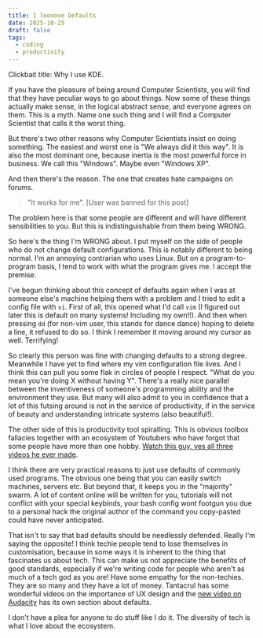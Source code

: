 ```yaml
---
title: I loooove Defaults
date: 2025-10-25
draft: false
tags:
  - coding
  - productivity
---
```

Clickbait title: Why I use KDE.

If you have the pleasure of being around Computer Scientists, you will find that they have peculiar ways to go about things. Now some of these things actually make sense, in the logical abstract sense, and everyone agrees on them. This is a myth. Name one such thing and I will find a Computer Scientist that calls it the worst thing.

But there's two other reasons why Computer Scientists insist on doing something. The easiest and worst one is "We always did it this way". It is also the most dominant one, because inertia is the most powerful force in business. We call this "Windows". Maybe even "Windows XP".

And then there's the reason. The one that creates hate campaigns on forums.

> "It works for me".
> \[User was banned for this post]

The problem here is that some people are different and will have different sensibilities to you. But this is indistinguishable from them being WRONG.

So here's the thing I'm WRONG about. I put myself on the side of people who do not change default configurations. This is notably different to being normal. I'm an annoying contrarian who uses Linux. But on a program-to-program basis, I tend to work with what the program gives me. I accept the premise.

I've begun thinking about this concept of defaults again when I was at someone else's machine helping them with a problem and I tried to edit a config file with ``vi``. First of all, this opened what I'd call ``vim`` (I figured out later this is default on many systems! Including my own!!). And then when pressing ``dd`` (for non-vim user, this stands for dance dance) hoping to delete a line, it refused to do so. I think I remember it moving around my cursor as well. Terrifying!

So clearly this person was fine with changing defaults to a strong degree. Meanwhile I have yet to find where my vim configuration file lives. And I think this can pull you some flak in circles of people I respect. "What do you mean you're doing X without having Y". There's a really nice parallel between the inventiveness of someone's programming ability and the environment they use. But many will also admit to you in confidence that a lot of this futsing around is not in the service of productivity, if in the service of beauty and understanding intricate systems (also beautiful!).

The other side of this is productivity tool spiralling. This is obvious toolbox fallacies together with an ecosystem of Youtubers who have forgot that some people have more than one hobby. [Watch this guy, yes all three videos he ever made](https://www.youtube.com/@VideosByDefault).

I think there are very practical reasons to just use defaults of commonly used programs. The obvious one being that you can easily switch machines, servers etc. But beyond that, it keeps you in the "majority" swarm. A lot of content online will be written for you, tutorials will not conflict with your special keybinds, your bash config wont footgun you due to a personal hack the original author of the command you copy-pasted could have never anticipated.

That isn't to say that bad defaults should be needlessly defended. Really I'm saying the opposite! I think techie people tend to lose themselves in customisation, because in some ways it is inherent to the thing that fascinates us about tech. This can make us not appreciate the benefits of good standards, especially if we're writing code for people who aren't as much of a tech god as you are! Have some empathy for the non-techies. They are so many and they have a lot of money. Tantacrul has some wonderful videos on the importance of UX design and the [new video on Audacity](https://youtu.be/QYM3TWf_G38) has its own section about defaults.

I don't have a plea for anyone to do stuff like I do it. The diversity of tech is what I love about the ecosystem.






